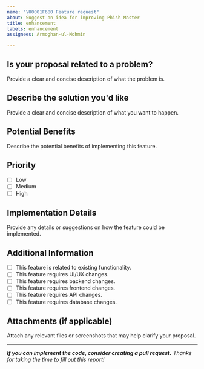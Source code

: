 ```yaml
---
name: "\U0001F680 Feature request"
about: Suggest an idea for improving Phish Master
title: enhancement
labels: enhancement
assignees: Armoghan-ul-Mohmin

---
```


## Is your proposal related to a problem?
Provide a clear and concise description of what the problem is.

## Describe the solution you'd like
Provide a clear and concise description of what you want to happen.

## Potential Benefits
Describe the potential benefits of implementing this feature.

## Priority
- [ ] Low
- [ ] Medium
- [ ] High

## Implementation Details
Provide any details or suggestions on how the feature could be implemented.

## Additional Information
- [ ] This feature is related to existing functionality.
- [ ] This feature requires UI/UX changes.
- [ ] This feature requires backend changes.
- [ ] This feature requires frontend changes.
- [ ] This feature requires API changes.
- [ ] This feature requires database changes.

## Attachments (if applicable)
Attach any relevant files or screenshots that may help clarify your proposal.

---

***If you can implement the code, consider creating a pull request.***
*Thanks for taking the time to fill out this report!*
